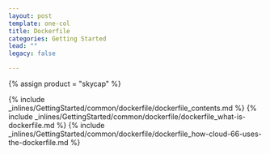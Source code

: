 ```yaml
---
layout: post
template: one-col
title: Dockerfile
categories: Getting Started
lead: ""
legacy: false

---
```

{% assign product = "skycap" %}

{% include _inlines/GettingStarted/common/dockerfile/dockerfile_contents.md %}
{% include _inlines/GettingStarted/common/dockerfile/dockerfile_what-is-dockerfile.md %}
{% include _inlines/GettingStarted/common/dockerfile/dockerfile_how-cloud-66-uses-the-dockerfile.md %}

